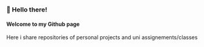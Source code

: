 ### 👋 Hello there!

#### Welcome to my Github page

Here i share repositories of personal projects and uni assignements/classes

<!--
**chris234567/chris234567** is a ✨ _special_ ✨ repository because its `README.md` (this file) appears on your GitHub profile.


![](https://hit.yhype.me/github/profile?user_id=59069119)

